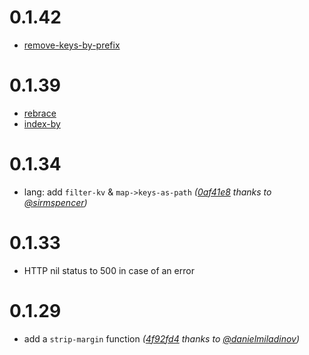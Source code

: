 # 0.1.42

+ [remove-keys-by-prefix]()

# 0.1.39

+ [rebrace](https://github.com/tolitius/yang/blob/cd8c4e94160b5e0e375a49b0dd0cb881015ddb41/src/yang/lang.clj#L208)
+ [index-by](https://github.com/tolitius/yang/blob/cd8c4e94160b5e0e375a49b0dd0cb881015ddb41/src/yang/lang.clj#L374)

# 0.1.34

* lang: add `filter-kv` & `map->keys-as-path` _([0af41e8](https://github.com/tolitius/yang/commit/0af41e847df9f2c1b8b9948242dbcd38b6971d71) thanks to [@sirmspencer](https://github.com/sirmspencer))_

# 0.1.33

* HTTP nil status to 500 in case of an error

# 0.1.29

* add a `strip-margin` function _([4f92fd4](https://github.com/tolitius/yang/commit/4f92fd416425930c822da1d4a67748cac2c5f19a) thanks to [@danielmiladinov](https://github.com/danielmiladinov))_
